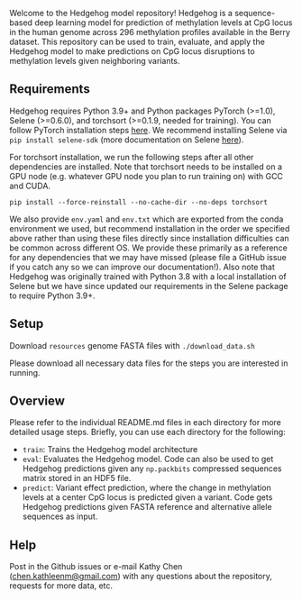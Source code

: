 Welcome to the Hedgehog model repository! Hedgehog is a sequence-based deep learning model for prediction of methylation levels at CpG locus in the human genome across 296 methylation profiles available in the Berry dataset. This repository can be used to train, evaluate, and apply the Hedgehog model to make predictions on CpG locus disruptions to methylation levels given neighboring variants.  

## Requirements

Hedgehog requires Python 3.9+ and Python packages PyTorch (>=1.0), Selene (>=0.6.0), and torchsort (>=0.1.9, needed for training). You can follow PyTorch installation steps [here](https://pytorch.org/get-started/locally/). We recommend installing Selene via `pip install selene-sdk` (more documentation on Selene [here](https://github.com/FunctionLab/selene)).

For torchsort installation, we run the following steps after all other dependencies are installed. Note that torchsort needs to be installed on a GPU node (e.g. whatever GPU node you plan to run training on) with GCC and CUDA.
```
pip install --force-reinstall --no-cache-dir --no-deps torchsort
```

We also provide `env.yaml` and `env.txt` which are exported from the conda environment we used, but recommend installation in the order we specified above rather than using these files directly since installation difficulties can be common across different OS. We provide these primarily as a reference for any dependencies that we may have missed (please file a GitHub issue if you catch any so we can improve our documentation!). Also note that Hedgehog was originally trained with Python 3.8 with a local installation of Selene but we have since updated our requirements in the Selene package to require Python 3.9+. 

## Setup

Download `resources` genome FASTA files with `./download_data.sh`

Please download all necessary data files for the steps you are interested in running. 


## Overview

Please refer to the individual README.md files in each directory for more
detailed usage steps. Briefly, you can use each directory for the following:
- `train`: Trains the Hedgehog model architecture
- `eval`: Evaluates the Hedgehog model. Code can also be used to get Hedgehog
          predictions given any `np.packbits` compressed sequences matrix
          stored in an HDF5 file.
- `predict`: Variant effect prediction, where the change in methylation levels
             at a center CpG locus is predicted given a variant. Code gets
             Hedgehog predictions given FASTA reference and alternative allele
             sequences as input.

## Help

Post in the Github issues or e-mail Kathy Chen (chen.kathleenm@gmail.com) with any questions about the repository, requests for more data, etc.

